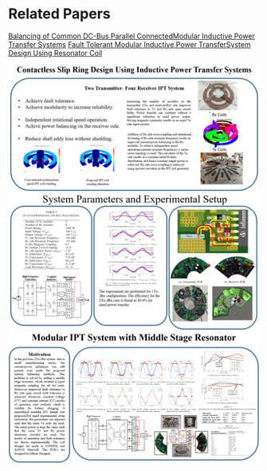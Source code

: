 # Related Papers
[Balancing of Common DC-Bus Parallel ConnectedModular Inductive Power Transfer Systems](https://www.techrxiv.org/articles/preprint/Balancing_of_Common_DC-Bus_Parallel_Connected_Modular_Inductive_Power_Transfer_Systems/13013882)
[Fault Tolerant Modular Inductive Power TransferSystem Design Using Resonator Coil](https://www.techrxiv.org/articles/preprint/Fault_Tolerant_Modular_Inductive_Power_Transfer_System_Design_Using_Resonator_Coil/14370617)


<img src="IPT1.PNG" alt="drawing" width="1000"/>
<img src="IPT2.PNG" alt="drawing" width="1000"/>
<img src="Resonator.PNG" alt="drawing" width="1000"/>
